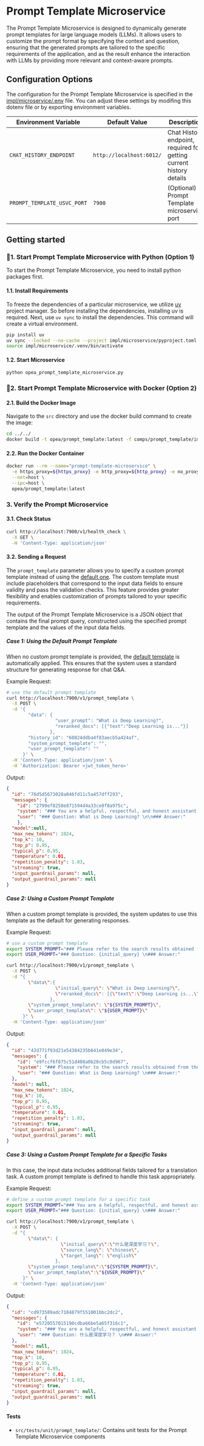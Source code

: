 # Prompt Template Microservice

The Prompt Template Microservice is designed to dynamically generate prompt templates for large language models (LLMs). It allows users to customize the prompt format by specifying the context and question, ensuring that the generated prompts are tailored to the specific requirements of the application, and as the result enhance the interaction with LLMs by providing more relevant and context-aware prompts.


## Configuration Options
The configuration for the Prompt Template Microservice is specified in the [impl/microservice/.env](impl/microservice/.env) file. You can adjust these settings by modifing this dotenv file or by exporting environment variables.

| Environment Variable              | Default Value | Description                                              |
|-----------------------------------|---------------|----------------------------------------------------------|
| `CHAT_HISTORY_ENDPOINT`           | `http://localhost:6012/` | Chat History endpoint, required for getting current history details        |
| `PROMPT_TEMPLATE_USVC_PORT`       | `7900`                   | (Optional) Prompt Template microservice port  |

## Getting started


### 🚀1. Start Prompt Template Microservice with Python (Option 1)

To start the Prompt Template Microservice, you need to install python packages first.

#### 1.1. Install Requirements
To freeze the dependencies of a particular microservice, we utilize [uv](https://github.com/astral-sh/uv) project manager. So before installing the dependencies, installing uv is required.
Next, use `uv sync` to install the dependencies. This command will create a virtual environment.

```bash
pip install uv
uv sync --locked --no-cache --project impl/microservice/pyproject.toml
source impl/microservice/.venv/bin/activate
```

#### 1.2. Start Microservice

```bash
python opea_prompt_template_microservice.py
```

### 🚀2. Start Prompt Template Microservice with Docker (Option 2)

#### 2.1. Build the Docker Image
Navigate to the `src` directory and use the docker build command to create the image:
```bash
cd ../../
docker build -t opea/prompt_template:latest -f comps/prompt_template/impl/microservice/Dockerfile .
```

#### 2.2. Run the Docker Container
```bash
docker run --rm --name="prompt-template-microservice" \
  -e https_proxy=${https_proxy} -e http_proxy=${http_proxy} -e no_proxy=${no_proxy} \
  --net=host \
  --ipc=host \
  opea/prompt_template:latest
```

### 3. Verify the Prompt Microservice

#### 3.1. Check Status

```bash
curl http://localhost:7900/v1/health_check \
  -X GET \
  -H 'Content-Type: application/json'
```

####  3.2. Sending a Request

The `prompt_template` parameter allows you to specify a custom prompt template instead of using the [default one](utils/templates.py). The custom template must include placeholders that correspond to the input data fields to ensure validity and pass the validation checks. This feature provides greater flexibility and enables customization of prompts tailored to your specific requirements.

The output of the Prompt Template Microservice is a JSON object that contains the final prompt query, constructed using the specified prompt template and the values of the input data fields.


##### Case 1: Using the Default Prompt Template

When no custom prompt template is provided, the [default template](utils/templates.py) is automatically applied. This ensures that the system uses a standard structure for generating response for chat Q&A.

Example Request:

```bash
# use the default prompt template
curl http://localhost:7900/v1/prompt_template \
  -X POST \
  -d '{
        "data": {
                  "user_prompt": "What is Deep Learning?",
                  "reranked_docs": [{"text":"Deep Learning is..."}]
                },
        "history_id": "68824ddba4f83aecb5a424af",
        "system_prompt_template": "",
        "user_prompt_template": ""
      }' \
  -H 'Content-Type: application/json' \
  -H 'Authorization: Bearer <jwt_token_here>'
```

Output:

```json
{
  "id": "76d5d5673028a046fd11c5a457dff293",
  "messages": {
    "id": "2799ef8258e871594d4a33ce8f8a975c",
    "system": "### You are a helpful, respectful, and honest assistant to help the user with questions. Please refer to the search results obtained from the local knowledge base. Ignore all information that you think is not relevant to the question. If you don't know the answer to a question, please don't share false information. ### Search results: Deep Learning is...",
    "user": "### Question: What is Deep Learning? \n\n### Answer:"
    },
  "model":null,
  "max_new_tokens": 1024,
  "top_k": 10,
  "top_p": 0.95,
  "typical_p": 0.95,
  "temperature": 0.01,
  "repetition_penalty": 1.03,
  "streaming": true,
  "input_guardrail_params": null,
  "output_guardrail_params": null
}
```

##### Case 2: Using a Custom Prompt Template
When a custom prompt template is provided, the system updates to use this template as the default for generating responses.

Example Request:
```bash
# use a custom prompt template
export SYSTEM_PROMPT="### Please refer to the search results obtained from the local knowledge base. But be careful to not incorporate information that you think is not relevant to the question. If you don't know the answer to a question, please don't share false information. ### Search results: {reranked_docs} \n"
export USER_PROMPT="### Question: {initial_query} \n### Answer:"

curl http://localhost:7900/v1/prompt_template \
  -X POST \
  -d "{
        \"data\":{
                  \"initial_query\": \"What is Deep Learning?\",
                  \"reranked_docs\": [{\"text\":\"Deep Learning is...\"}]
                },
        \"system_prompt_template\": \"${SYSTEM_PROMPT}\",
        \"user_prompt_template\": \"${USER_PROMPT}\"
      }" \
  -H 'Content-Type: application/json'
```
Output:

```json
{
  "id": "42d771f93d21e54384235b641e049e34",
  "messages": {
    "id": "e9fccf6f875c51d408a0b20cb5c0d967",
    "system": "### Please refer to the search results obtained from the local knowledge base. But be careful to not incorporate information that you think is not relevant to the question. If you don't know the answer to a question, please don't share false information. ### Search results: Deep Learning is...",
    "user": "### Question: What is Deep Learning? \n### Answer:"
  },
  "model": null,
  "max_new_tokens": 1024,
  "top_k": 10,
  "top_p": 0.95,
  "typical_p": 0.95,
  "temperature": 0.01,
  "repetition_penalty": 1.03,
  "streaming": true,
  "input_guardrail_params": null,
  "output_guardrail_params": null
}
```

##### Case 3: Using a Custom Prompt Template for a Specific Tasks
In this case, the input data includes additional fields tailored for a translation task. A custom prompt template is defined to handle this task appropriately.

Example Request:

```bash
# define a custom prompt template for a specific task
export SYSTEM_PROMPT="### You are a helpful, respectful, and honest assistant to help the user with translations. Translate this from {source_lang} to {target_lang}.\n"
export USER_PROMPT="### Question: {initial_query} \n### Answer:"

curl http://localhost:7900/v1/prompt_template \
  -X POST \
  -d "{
        \"data\": {
                    \"initial_query\":\"什么是深度学习？\",
                    \"source_lang\": \"chinese\",
                    \"target_lang\": \"english\"
                  },
        \"system_prompt_template\":\"${SYSTEM_PROMPT}\",
        \"user_prompt_template\":\"${USER_PROMPT}\"
      }" \
  -H 'Content-Type: application/json'
```

Output:
```json
{
  "id": "cd973589adc7104879f551001bbc2dc2",
  "messages": {
    "id": "e5720557015190cdba66be5a65f316c1",
    "system": "### You are a helpful, respectful, and honest assistant to help the user with translations. Translate this from chinese to english.",
    "user": "### Question: 什么是深度学习？ \n### Answer:"
  },
  "model": null,
  "max_new_tokens": 1024,
  "top_k": 10,
  "top_p": 0.95,
  "typical_p": 0.95,
  "temperature": 0.01,
  "repetition_penalty": 1.03,
  "streaming": true,
  "input_guardrail_params": null,
  "output_guardrail_params": null
}
```


#### Tests
- `src/tests/unit/prompt_template/`: Contains unit tests for the Prompt Template Microservice components
